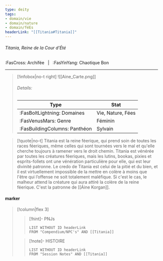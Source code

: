 ```yaml
---
type: deity
tags:
- domain/vie
- domain/nature
- domain/féEs
headerLink: "[[Titania#Titania]]"
---
```


###### Titania, Reine de la Cour d'Été
<span class="sub2">:FasCross: Archifée &nbsp; | &nbsp; :FasYinYang: Chaotique Bon</span>
___

> [!infobox|no-t right]
> ![[Aine_Carte.png]]
> ###### Details:
> | Type | Stat |
> | ---- | ---- |
> | :FasBoltLightning: Domaines | Vie, Nature, Fées |
> | :FasVenusMars: Genre | Féminin |
> | :FasBuildingColumns: Panthéon | Sylvain |

> [!quote|no-t]
>Titania est la reine féerique, qui prend soin de toutes les races féeriques, même celles qui sont tournées vers le mal et qu'elle cherche toujours à ramener vers le droit chemin. Titania est vénérée par toutes les créatures féeriques, mais les lutins, bookas, pixies et esprits-follets ont une vénération particulière pour elle, qui est leur divinité patronne. Le credo de Titania est celui de la pitié et du bien, et il est virtuellement impossible de la mettre en colère à moins que l'être qui l’offense ne soit totalement maléfique. Si c'est le cas, le malheur attend la créature qui aura attiré la colère de la reine féerique.
>C'est la patronne de [[Áine Korgan]].

#### marker
> [!column|flex 3]
>> [!hint]-  PNJs
>>```dataview
>>LIST WITHOUT ID headerLink
>>FROM "Compendium/NPC's" AND [[Titania]] 
>
>>[!note]- HISTOIRE
>>```dataview
>>LIST WITHOUT ID headerLink
>>FROM "Session Notes" AND [[Titania]]